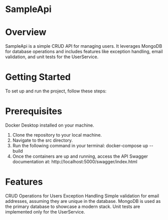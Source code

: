 # SampleApi

# Overview
SampleApi is a simple CRUD API for managing users. It leverages MongoDB for database operations and includes features like exception handling, email validation, and unit tests for the UserService.

# Getting Started
To set up and run the project, follow these steps:

# Prerequisites
Docker Desktop installed on your machine.

1. Clone the repository to your local machine.
2. Navigate to the src directory.
3. Run the following command in your terminal:
	docker-compose up --build
4. Once the containers are up and running, access the API Swagger documentation at:
http://localhost:5000/swagger/index.html

# Features
CRUD Operations for Users
Exception Handling
Simple validation for email addresses, assuming they are unique in the database.
MongoDB is used as the primary database to showcase a modern stack.
Unit tests are implemented only for the UserService.
